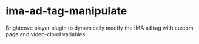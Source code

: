 # ima-ad-tag-manipulate
Brightcove player plugin to dynamically modify the IMA ad tag with custom page and video-cloud variables
